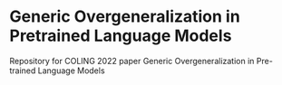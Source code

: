 # Generic Overgeneralization in Pretrained Language Models
Repository for COLING 2022 paper Generic Overgeneralization in Pre-trained Language Models
